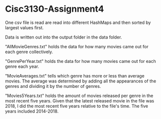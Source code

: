 # Cisc3130-Assignment4

One csv file is read are read into different HashMaps and then sorted by largest values first.

Data is written out into the output folder in the data folder. 

"AllMovieGenres.txt" holds the data for how many movies came out for each genre collectively.

"GenrePerYear.txt" holds the data for how many movies came out for each genre each year.

"MovieAverages.txt" tells which genre has more or less than average movies. The average was determined by adding all the appearances of the genres and dividing it by the number of genres.

"Movies5Years.txt" holds the amount of movies released per genre in the most recent five years. Given that the latest released movie in the file was 2018, I did the most recent five years relative to the file's time. The five years included 2014-2018.

